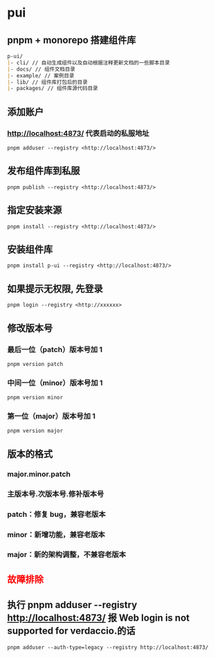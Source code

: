 # pui

## pnpm + monorepo 搭建组件库

```md
p-ui/
|- cli/ // 自动生成组件以及自动根据注释更新文档的一些脚本目录
|- docs/ // 组件文档目录
|- example/ // 案例目录
|- lib/ // 组件库打包后的目录
|- packages/ // 组件库源代码目录
```

## 添加账户

### <http://localhost:4873/> 代表启动的私服地址

```shell
pnpm adduser --registry <http://localhost:4873/>
```

## 发布组件库到私服

```shell
pnpm publish --registry <http://localhost:4873/>
```

## 指定安装来源

```shell
pnpm install --registry <http://localhost:4873/>
```

## 安装组件库

```shell
pnpm install p-ui --registry <http://localhost:4873/>
```

## 如果提示无权限, 先登录

```shell
pnpm login --registry <http://xxxxxx>
```

## 修改版本号

### 最后一位（patch）版本号加 1

```shell
pnpm version patch
```

### 中间一位（minor）版本号加 1

```shell
pnpm version minor
```

### 第一位（major）版本号加 1

```shell
pnpm version major
```

## 版本的格式

### major.minor.patch

### 主版本号.次版本号.修补版本号

### patch：修复 bug，兼容老版本

### minor：新增功能，兼容老版本

### major：新的架构调整，不兼容老版本

## <font color="red">故障排除</font>

## 执行 pnpm adduser --registry <http://localhost:4873/> 报 Web login is not supported for verdaccio.的话

```shell
pnpm adduser --auth-type=legacy --registry http://localhost:4873/
```

